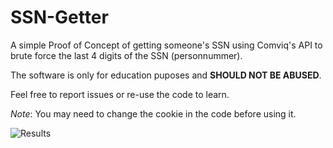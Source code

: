 # SSN-Getter

A simple Proof of Concept of getting someone's SSN using Comviq's API to brute force the last 4 digits of the SSN (personnummer).

The software is only for education puposes and <b>SHOULD NOT BE ABUSED</b>.

Feel free to report issues or re-use the code to learn.

*Note*: You may need to change the cookie in the code before using it.

![Results](https://i.imgur.com/bCNXBH4.png)
